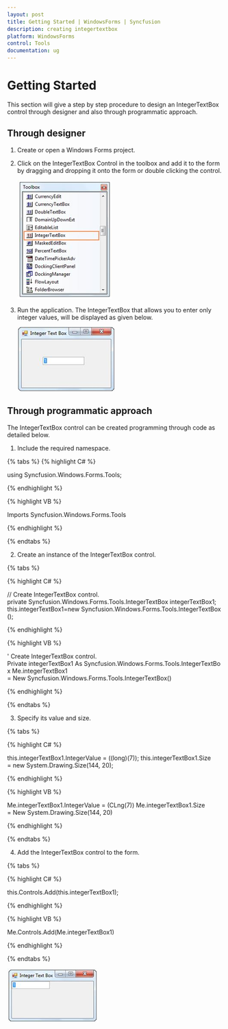 ```yaml
---
layout: post
title: Getting Started | WindowsForms | Syncfusion
description: creating integertextbox
platform: WindowsForms
control: Tools
documentation: ug
---
```


# Getting Started

This section will give a step by step procedure to design an IntegerTextBox control through designer and also through programmatic approach.

## Through designer

1. Create or open a Windows Forms project.
2. Click on the IntegerTextBox Control in the toolbox and add it to the form by dragging and dropping it onto the form or double clicking the control.
   
   ![](Overview_images/Overview_img439.png) 

3. Run the application. The IntegerTextBox that allows you to enter only integer values, will be displayed as given below.

   ![](Overview_images/Overview_img440.png) 
   
## Through programmatic approach

The IntegerTextBox control can be created programming through code as detailed below.

1. Include the required namespace.

{% tabs %}
{% highlight C# %}

using Syncfusion.Windows.Forms.Tools;

{% endhighlight %}

{% highlight VB %}

Imports Syncfusion.Windows.Forms.Tools

{% endhighlight %}

{% endtabs %}

2. Create an instance of the IntegerTextBox control.

{% tabs %}

{% highlight C# %}

// Create IntegerTextBox control.
private Syncfusion.Windows.Forms.Tools.IntegerTextBox integerTextBox1;
this.integerTextBox1=new Syncfusion.Windows.Forms.Tools.IntegerTextBox();
  
{% endhighlight %}

{% highlight VB %}

' Create IntegerTextBox control.
Private integerTextBox1 As Syncfusion.Windows.Forms.Tools.IntegerTextBox
Me.integerTextBox1 = New Syncfusion.Windows.Forms.Tools.IntegerTextBox()

{% endhighlight %}
 
{% endtabs %}

3. Specify its value and size.

{% tabs %}

{% highlight C# %}

this.integerTextBox1.IntegerValue = ((long)(7));
this.integerTextBox1.Size = new System.Drawing.Size(144, 20); 

{% endhighlight %}
   
{% highlight VB %}

Me.integerTextBox1.IntegerValue = (CLng(7))
Me.integerTextBox1.Size = New System.Drawing.Size(144, 20)

{% endhighlight %}

{% endtabs %}

4. Add the IntegerTextBox control to the form.

{% tabs %}

{% highlight C# %}

this.Controls.Add(this.integerTextBox1);

{% endhighlight %}

{% highlight VB %}
   
Me.Controls.Add(Me.integerTextBox1)
       
{% endhighlight %}

{% endtabs %}

![](Overview_images/Overview_img441.png) 
